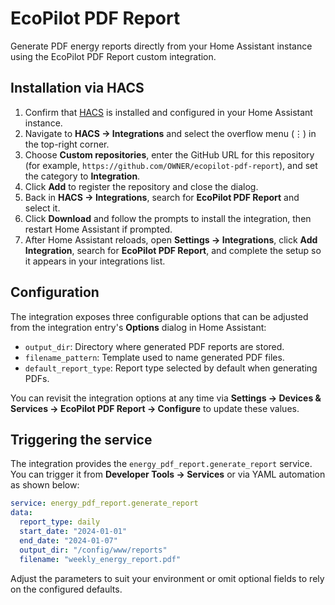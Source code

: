 # EcoPilot PDF Report

Generate PDF energy reports directly from your Home Assistant instance using the EcoPilot PDF Report custom integration.

## Installation via HACS

1. Confirm that [HACS](https://hacs.xyz/) is installed and configured in your Home Assistant instance.
2. Navigate to **HACS → Integrations** and select the overflow menu (⋮) in the top-right corner.
3. Choose **Custom repositories**, enter the GitHub URL for this repository (for example, `https://github.com/OWNER/ecopilot-pdf-report`), and set the category to **Integration**.
4. Click **Add** to register the repository and close the dialog.
5. Back in **HACS → Integrations**, search for **EcoPilot PDF Report** and select it.
6. Click **Download** and follow the prompts to install the integration, then restart Home Assistant if prompted.
7. After Home Assistant reloads, open **Settings → Integrations**, click **Add Integration**, search for **EcoPilot PDF Report**, and complete the setup so it appears in your integrations list.

## Configuration

The integration exposes three configurable options that can be adjusted from the integration entry's **Options** dialog in Home Assistant:

- `output_dir`: Directory where generated PDF reports are stored.
- `filename_pattern`: Template used to name generated PDF files.
- `default_report_type`: Report type selected by default when generating PDFs.

You can revisit the integration options at any time via **Settings → Devices & Services → EcoPilot PDF Report → Configure** to update these values.

## Triggering the service

The integration provides the `energy_pdf_report.generate_report` service. You can trigger it from **Developer Tools → Services** or via YAML automation as shown below:

```yaml
service: energy_pdf_report.generate_report
data:
  report_type: daily
  start_date: "2024-01-01"
  end_date: "2024-01-07"
  output_dir: "/config/www/reports"
  filename: "weekly_energy_report.pdf"
```

Adjust the parameters to suit your environment or omit optional fields to rely on the configured defaults.
